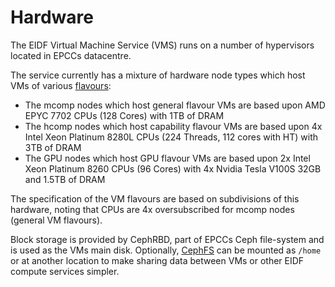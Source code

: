 # Hardware

The EIDF Virtual Machine Service (VMS) runs on a number of hypervisors located in EPCCs datacentre.

The service currently has a mixture of hardware node types which host VMs of various [flavours](flavours.md):

- The mcomp nodes which host general flavour VMs are based upon AMD EPYC 7702 CPUs (128 Cores) with 1TB of DRAM
- The hcomp nodes which host capability flavour VMs are based upon 4x Intel Xeon Platinum 8280L CPUs (224 Threads, 112 cores with HT) with 3TB of DRAM
- The GPU nodes which host GPU flavour VMs are based upon 2x Intel Xeon Platinum 8260 CPUs (96 Cores) with 4x Nvidia Tesla V100S 32GB and 1.5TB of DRAM

The specification of the VM flavours are based on subdivisions of this hardware, noting that CPUs are 4x oversubscribed for mcomp nodes (general VM flavours).

Block storage is provided by CephRBD, part of EPCCs Ceph file-system and is used as the VMs main disk. Optionally, [CephFS](sharedfs.md) can be mounted as `/home` or at another location to make sharing data between VMs or other EIDF compute services simpler.
